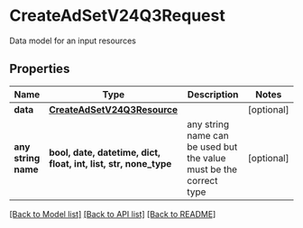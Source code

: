 # CreateAdSetV24Q3Request

Data model for an input resources

## Properties
Name | Type | Description | Notes
------------ | ------------- | ------------- | -------------
**data** | [**CreateAdSetV24Q3Resource**](CreateAdSetV24Q3Resource.md) |  | [optional] 
**any string name** | **bool, date, datetime, dict, float, int, list, str, none_type** | any string name can be used but the value must be the correct type | [optional]

[[Back to Model list]](../README.md#documentation-for-models) [[Back to API list]](../README.md#documentation-for-api-endpoints) [[Back to README]](../README.md)


